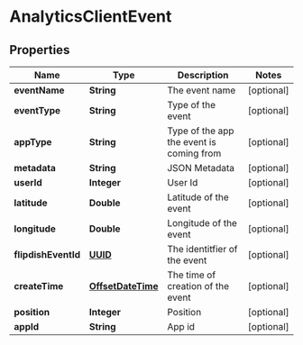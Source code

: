 
# AnalyticsClientEvent

## Properties
Name | Type | Description | Notes
------------ | ------------- | ------------- | -------------
**eventName** | **String** | The event name |  [optional]
**eventType** | **String** | Type of the event |  [optional]
**appType** | **String** | Type of the app the event is coming from |  [optional]
**metadata** | **String** | JSON Metadata |  [optional]
**userId** | **Integer** | User Id |  [optional]
**latitude** | **Double** | Latitude of the event |  [optional]
**longitude** | **Double** | Longitude of the event |  [optional]
**flipdishEventId** | [**UUID**](UUID.md) | The identitfier of the event |  [optional]
**createTime** | [**OffsetDateTime**](OffsetDateTime.md) | The time of creation of the event |  [optional]
**position** | **Integer** | Position |  [optional]
**appId** | **String** | App id |  [optional]



